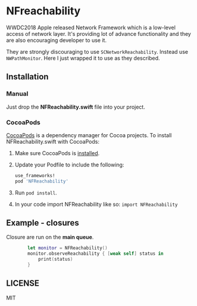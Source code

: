 # NFreachability
WWDC2018 Apple released Network Framework which is a low-level access of network layer. It's providing lot of advance functionality and they are also encouraging developer to use it.

They are strongly discouraging to use `SCNetworkReachability`. Instead use `NWPathMonitor`. Here I just wrapped it to use as they described. 

## Installation
### Manual
Just drop the **NFReachability.swift** file into your project.

### CocoaPods
[CocoaPods][] is a dependency manager for Cocoa projects. To install NFReachability.swift with CocoaPods:

 1. Make sure CocoaPods is [installed][CocoaPods Installation].

 2. Update your Podfile to include the following:

    ``` ruby
    use_frameworks!
    pod 'NFReachability'
    ```

 3. Run `pod install`.

[CocoaPods]: https://cocoapods.org
[CocoaPods Installation]: https://guides.cocoapods.org/using/getting-started.html#getting-started
 
 4. In your code import NFReachability like so:
   `import NFReachability`

## Example - closures

Closure are run on the **main queue**.

```swift
        let monitor = NFReachability()
        monitor.observeReachability { [weak self] status in
            print(status)
        }
```

## LICENSE
MIT

